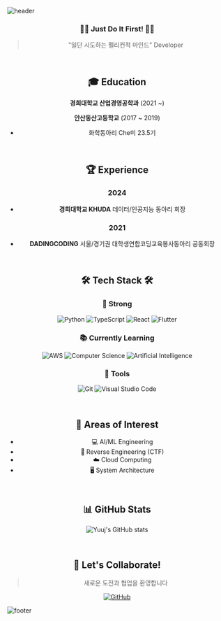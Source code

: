 ![header](https://capsule-render.vercel.app/api?type=waving&color=timeGradient&height=200&section=header&text=Yuuj%20In%20Jeong&fontSize=50&animation=fadeIn&desc=Pelican%20Mindset%20Developer%20🦈&descAlignY=70)

<div align="center">
  
  ### 🏃‍♀️ Just Do It First! 🏃‍♀️
  > "일단 시도하는 펠리컨적 마인드" Developer
  
  <br>
  
  ## 🎓 Education
  
  **경희대학교 산업경영공학과** (2021 ~)
  
  **안산동산고등학교** (2017 ~ 2019)
  - 화학동아리 Che미 23.5기
  
  <br>
  
  ## 🏆 Experience
  
  ### 2024
  - **경희대학교 KHUDA** 데이터/인공지능 동아리 회장
  
  ### 2021
  - **DADINGCODING** 서울/경기권 대학생연합코딩교육봉사동아리 공동회장
  
  <br>
  
  ## 🛠 Tech Stack 🛠
  
  ### 💪 Strong
  ![Python](https://img.shields.io/badge/Python-3776AB?style=flat-square&logo=Python&logoColor=white)
  ![TypeScript](https://img.shields.io/badge/TypeScript-3178C6?style=flat-square&logo=typescript&logoColor=white)
  ![React](https://img.shields.io/badge/React-61DAFB?style=flat-square&logo=React&logoColor=black)
  ![Flutter](https://img.shields.io/badge/Flutter-02569B?style=flat-square&logo=flutter&logoColor=white)
  
  ### 📚 Currently Learning
  ![AWS](https://img.shields.io/badge/AWS-232F3E?style=flat-square&logo=amazon-aws&logoColor=white)
  ![Computer Science](https://img.shields.io/badge/Computer%20Science-FF6B6B?style=flat-square&logo=canonical&logoColor=white)
  ![Artificial Intelligence](https://img.shields.io/badge/Artificial%20Intelligence-00B2FF?style=flat-square&logo=ai&logoColor=white)
  
  ### 🔨 Tools
  ![Git](https://img.shields.io/badge/Git-F05032?style=flat-square&logo=git&logoColor=white)
  ![Visual Studio Code](https://img.shields.io/badge/VS%20Code-007ACC?style=flat-square&logo=visual-studio-code&logoColor=white)
  
  <br>
  
  ## 👀 Areas of Interest
  - 💻 AI/ML Engineering
  - 🔐 Reverse Engineering (CTF)
  - ☁️ Cloud Computing
  - 🖥️ System Architecture
  
  <br>
  
  ## 📊 GitHub Stats
  
  ![Yuuj's GitHub stats](https://github-readme-stats.vercel.app/api?username=YuujInJeong&show_icons=true&theme=radical)
  
  <br>
  
  ## 🤝 Let's Collaborate!
  > 새로운 도전과 협업을 환영합니다
  
  [![GitHub](https://img.shields.io/badge/GitHub-181717?style=for-the-badge&logo=GitHub&logoColor=white)](https://github.com/YuujInJeong)
  
</div>

![footer](https://capsule-render.vercel.app/api?type=waving&color=timeGradient&height=100&section=footer)